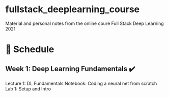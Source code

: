 # fullstack_deeplearning_course
Material and personal notes from the online coure Full Stack Deep Learning 2021

# 📅 Schedule

## Week 1: Deep Learning Fundamentals ✔️
Lecture 1: DL Fundamentals
Notebook: Coding a neural net from scratch
Lab 1: Setup and Intro


